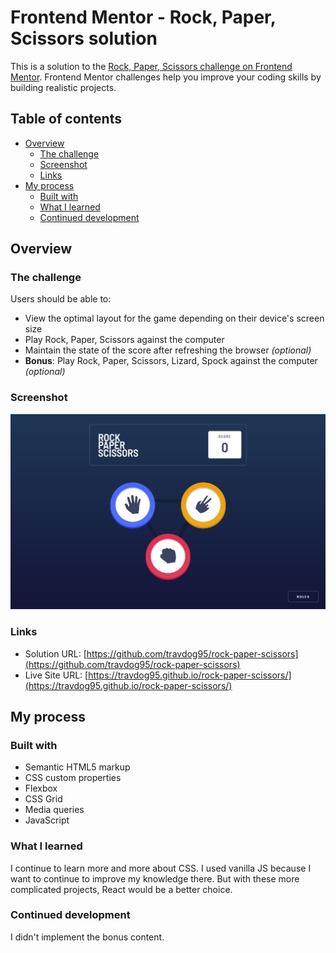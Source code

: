 # Frontend Mentor - Rock, Paper, Scissors solution

This is a solution to the [Rock, Paper, Scissors challenge on Frontend Mentor](https://www.frontendmentor.io/challenges/rock-paper-scissors-game-pTgwgvgH). Frontend Mentor challenges help you improve your coding skills by building realistic projects.

## Table of contents

- [Overview](#overview)
  - [The challenge](#the-challenge)
  - [Screenshot](#screenshot)
  - [Links](#links)
- [My process](#my-process)
  - [Built with](#built-with)
  - [What I learned](#what-i-learned)
  - [Continued development](#continued-development)

## Overview

### The challenge

Users should be able to:

- View the optimal layout for the game depending on their device's screen size
- Play Rock, Paper, Scissors against the computer
- Maintain the state of the score after refreshing the browser _(optional)_
- **Bonus**: Play Rock, Paper, Scissors, Lizard, Spock against the computer _(optional)_

### Screenshot

![](./screenshot.png)

### Links

- Solution URL: [https://github.com/travdog95/rock-paper-scissors](https://github.com/travdog95/rock-paper-scissors)
- Live Site URL: [https://travdog95.github.io/rock-paper-scissors/](https://travdog95.github.io/rock-paper-scissors/)

## My process

### Built with

- Semantic HTML5 markup
- CSS custom properties
- Flexbox
- CSS Grid
- Media queries
- JavaScript

### What I learned

I continue to learn more and more about CSS. I used vanilla JS because I want to continue to improve my knowledge there. But with these more complicated projects, React would be a better choice.

### Continued development

I didn't implement the bonus content.
